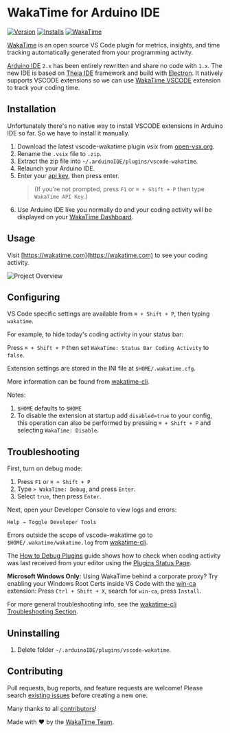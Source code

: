 # WakaTime for Arduino IDE

[![Version](https://img.shields.io/visual-studio-marketplace/v/WakaTime.vscode-wakatime.png?style=flat-square&color=007ec6&label=marketplace)](https://marketplace.visualstudio.com/items?itemName=WakaTime.vscode-wakatime)
[![Installs](https://img.shields.io/visual-studio-marketplace/i/WakaTime.vscode-wakatime.png?style=flat-square&color=007ec6)](https://marketplace.visualstudio.com/items?itemName=WakaTime.vscode-wakatime)
[![WakaTime](https://wakatime.com/badge/github/wakatime/vscode-wakatime.png?style=flat-square&branch=master)](https://wakatime.com/badge/github/wakatime/vscode-wakatime)

[WakaTime][wakatime] is an open source VS Code plugin for metrics, insights, and time tracking automatically generated from your programming activity.

[Arduino IDE](https://github.com/arduino/arduino-ide) `2.x` has been entirely rewritten and share no code with `1.x`. The new IDE is based on [Theia IDE](https://theia-ide.org/) framework and build with [Electron](https://www.electronjs.org/). It natively supports VSCODE extensions so we can use [WakaTime VSCODE](https://github.com/wakatime/vscode-wakatime) extension to track your coding time.

## Installation

Unfortunately there's no native way to install VSCODE extensions in Arduino IDE so far. So we have to install it manually.

1. Download the latest vscode-wakatime plugin vsix from [open-vsx.org](https://open-vsx.org/extension/WakaTime/vscode-wakatime).
2. Rename the `.vsix` file to `.zip`.
3. Extract the zip file into `~/.arduinoIDE/plugins/vscode-wakatime`.
4. Relaunch your Arduino IDE.
5. Enter your [api key](https://wakatime.com/api-key), then press enter.
   > (If you’re not prompted, press `F1` or `⌘ + Shift + P` then type `WakaTime API Key`.)
6. Use Arduino IDE like you normally do and your coding activity will be displayed on your [WakaTime Dashboard](https://wakatime.com/).

## Usage

Visit [https://wakatime.com](https://wakatime.com) to see your coding activity.

![Project Overview](https://wakatime.com/static/img/ScreenShots/Screen-Shot-2016-03-21.png)

## Configuring

VS Code specific settings are available from `⌘ + Shift + P`, then typing `wakatime`.

For example, to hide today's coding activity in your status bar:

Press `⌘ + Shift + P` then set `WakaTime: Status Bar Coding Activity` to `false`.

Extension settings are stored in the INI file at `$HOME/.wakatime.cfg`.

More information can be found from [wakatime-cli][wakatime-cli configs].

Notes:

1. `$HOME` defaults to `$HOME`
1. To disable the extension at startup add `disabled=true` to your config, this operation can also be performed by pressing `⌘ + Shift + P` and selecting `WakaTime: Disable`.

## Troubleshooting

First, turn on debug mode:

1. Press `F1` or `⌘ + Shift + P`
2. Type `> WakaTime: Debug`, and press `Enter`.
3. Select `true`, then press `Enter`.

Next, open your Developer Console to view logs and errors:

`Help → Toggle Developer Tools`

Errors outside the scope of vscode-wakatime go to `$HOME/.wakatime/wakatime.log` from [wakatime-cli][wakatime-cli help].

The [How to Debug Plugins][how to debug] guide shows how to check when coding activity was last received from your editor using the [Plugins Status Page][plugins status page].

**Microsoft Windows Only:** Using WakaTime behind a corporate proxy? Try enabling your Windows Root Certs inside VS Code with the [win-ca][winca] extension:
Press `Ctrl + Shift + X`, search for `win-ca`, press `Install`.

For more general troubleshooting info, see the [wakatime-cli Troubleshooting Section][wakatime-cli help].

## Uninstalling

1. Delete folder `~/.arduinoIDE/plugins/vscode-wakatime`.

## Contributing

Pull requests, bug reports, and feature requests are welcome!
Please search [existing issues][issues] before creating a new one.

Many thanks to all [contributors](AUTHORS)!

Made with :heart: by the [WakaTime Team][about].

[wakatime]: https://wakatime.com/vs-code
[wakatime-cli help]: https://github.com/wakatime/wakatime-cli/blob/develop/TROUBLESHOOTING.md
[wakatime-cli configs]: https://github.com/wakatime/wakatime-cli/blob/develop/USAGE.md
[how to debug]: https://wakatime.com/faq#debug-plugins
[plugins status page]: https://wakatime.com/plugin-status
[winca]: https://github.com/ukoloff/win-ca/tree/master/vscode
[issues]: https://github.com/wakatime/vscode-wakatime/issues
[about]: https://wakatime.com/about
